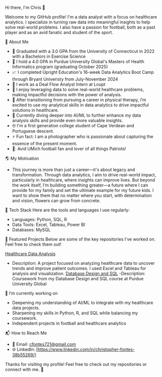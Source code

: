 Hi there, I'm Chris 👋

Welcome to my GitHub profile! I'm a data analyst with a focus on healthcare analytics. I specialize in turning raw data into meaningful insights to help solve real-world problems. I also have a passion for football, both as a past player and as an avid fanatic and student of the sport.

🚀 About Me
- 🐾 Graduated with a 3.0 GPA from the University of Connecticut in 2022 with a Bachelors in Exercise Science
- 🚂 I hold a 4.0 GPA in Purdue University Global's Masters of Health Informatics program (graduating October 2025)
- 📈 I completed Upright Education's 16-week Data Analytics Boot Camp through Bryant Univeristy from July-November 2024
- 💼 I work as a Deal Flow Analyst Intern at Loupt
- 🎯 I enjoy leveraging data to solve real-world healthcare problems, making impactful decisions with the power of analysis.
- 🏥 After transitioning from pursuing a career in physical therapy, I’m excited to use my analytical skills in data analytics to drive impactful solutions in healthcare.
- 🌱 Currently diving deeper into AI/ML to further enhance my data analysis skills and provide even more valuable insights.
- 🤓 I'm a first generation college student of Cape Verdean and Portuguese descent.
- ⚡ Fun fact: I am a photographer who is passionate about capturing the essence of the present moment.
- 🏈: Avid UMich football fan and lover of all things Patriots!

🌎 My Motivation
- This journey is more than just a career—it's about legacy and transformation. Through data analytics, I aim to drive real-world impact, particularly in healthcare, where insights can improve lives. But beyond the work itself, I’m building something greater—a future where I can provide for my family and set the ultimate example for my future kids. I want to show them that no matter where you start, with determination and vision, flowers can grow from concrete.

🔧 Tech Stack
Here are the tools and languages I use regularly:
- Languages: Python, SQL, R
- Data Tools: Excel, Tableau, Power BI
- Databases: MySQL

📝 Featured Projects
Below are some of the key repositories I've worked on. Feel free to check them out!

[Healthcare Data Analysis](https://github.com/ovochris56/healthcare-data-analysis)
- Description: A project focused on analyzing healthcare data to uncover trends and improve patient outcomes. I used Excel and Tableau for analysis and visualization.
[Database Design and SQL](https://github.com/ovochris56/database-design-and-sql)
-Description: Coursework from my Database Design and SQL course at Purdue University Global 

🌱 I’m currently working on
- Deepening my understanding of AI/ML to integrate with my healthcare data projects.
- Sharpening my skills in Python, R, and SQL while balancing my coursework.
- Independent projects in football and healthcare analytics

📬 How to Reach Me
- 📧 Email: cfontes721@gmail.com
- 🌐 LinkedIn: [https://www.linkedin.com/in/christopher-fontes-38b55269/]

Thanks for visiting my profile! Feel free to check out my repositories or connect with me. 🚀
